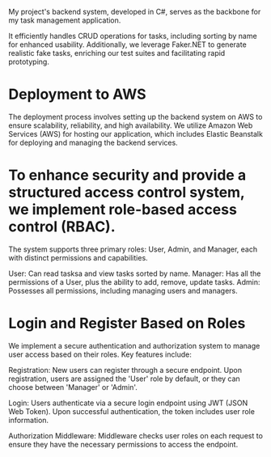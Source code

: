 My project's backend system, developed in C#, serves as the backbone for my task management application. 

It efficiently handles CRUD operations for tasks, including sorting by name for enhanced usability. Additionally,  we leverage Faker.NET to generate realistic fake tasks, enriching our test suites and facilitating rapid prototyping.

# Deployment to AWS

The deployment process involves setting up the backend system on AWS to ensure scalability, reliability, and high availability. We utilize Amazon Web Services (AWS) for hosting our application, which includes Elastic Beanstalk for deploying and managing the backend services.

# To enhance security and provide a structured access control system, we implement role-based access control (RBAC). 

The system supports three primary roles: User, Admin, and Manager, each with distinct permissions and capabilities.

User: Can read tasksa and view tasks sorted by name.
Manager: Has all the permissions of a User, plus the ability to add, remove, update tasks.
Admin: Possesses all permissions, including managing users and managers.

# Login and Register Based on Roles

We implement a secure authentication and authorization system to manage user access based on their roles. Key features include:

Registration: New users can register through a secure endpoint. Upon registration, users are assigned the 'User' role by default, or they can choose between 'Manager' or 'Admin'.

Login: Users authenticate via a secure login endpoint using JWT (JSON Web Token). Upon successful authentication, the token includes user role information.

Authorization Middleware: Middleware checks user roles on each request to ensure they have the necessary permissions to access the endpoint.
